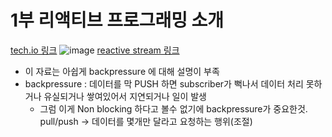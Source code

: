 # 1부 리액티브 프로그래밍 소개

[tech.io 링크](https://tech.io/playgrounds/929/reactive-programming-with-reactor-3/Intro)
![image](https://github.com/rlarudgkswkd/ReactivecProgrammingStudy/assets/48428850/b88fe3b3-01fc-47d4-9287-866b1faa6265)
[reactive stream 링크](https://github.com/reactive-streams/reactive-streams-jvm)

- 이 자료는 아쉽게 backpressure 에 대해 설명이 부족
- backpressure : 데이터를 막 PUSH 하면 subscriber가 뻑나서 데이터 처리 못하거나 유실되거나 쌓여있어서 지연되거나 일이 발생
  - 그럼 이게 Non blocking 하다고 볼수 없기에 backpressure가 중요한것. pull/push -> 데이터를 몇개만 달라고 요청하는 행위(조절)
